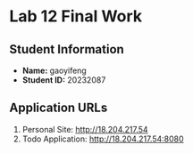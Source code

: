 # Lab 12 Final Work

## Student Information
- **Name:** gaoyifeng
- **Student ID:** 20232087
## Application URLs
1. Personal Site: http://18.204.217.54
2. Todo Application: http://18.204.217.54:8080